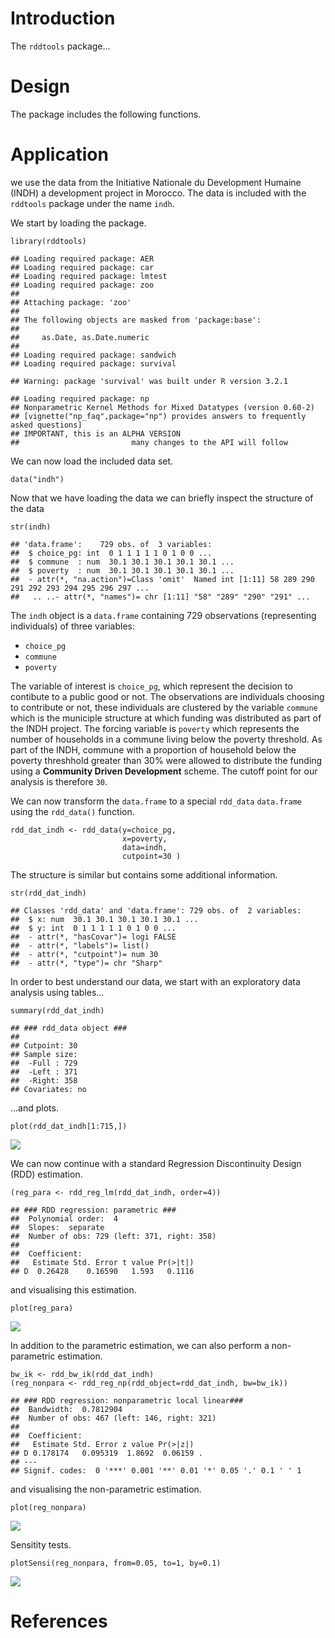 Introduction
============

The `rddtools` package...

Design
======

The package includes the following functions.

Application
===========

we use the data from the Initiative Nationale du Development Humaine
(INDH) a development project in Morocco. The data is included with the
`rddtools` package under the name `indh`.

We start by loading the package.

    library(rddtools)

    ## Loading required package: AER
    ## Loading required package: car
    ## Loading required package: lmtest
    ## Loading required package: zoo
    ## 
    ## Attaching package: 'zoo'
    ## 
    ## The following objects are masked from 'package:base':
    ## 
    ##     as.Date, as.Date.numeric
    ## 
    ## Loading required package: sandwich
    ## Loading required package: survival

    ## Warning: package 'survival' was built under R version 3.2.1

    ## Loading required package: np
    ## Nonparametric Kernel Methods for Mixed Datatypes (version 0.60-2)
    ## [vignette("np_faq",package="np") provides answers to frequently asked questions]
    ## IMPORTANT, this is an ALPHA VERSION
    ##                         many changes to the API will follow

We can now load the included data set.

    data("indh")

Now that we have loading the data we can briefly inspect the structure
of the data

    str(indh)

    ## 'data.frame':    729 obs. of  3 variables:
    ##  $ choice_pg: int  0 1 1 1 1 1 0 1 0 0 ...
    ##  $ commune  : num  30.1 30.1 30.1 30.1 30.1 ...
    ##  $ poverty  : num  30.1 30.1 30.1 30.1 30.1 ...
    ##  - attr(*, "na.action")=Class 'omit'  Named int [1:11] 58 289 290 291 292 293 294 295 296 297 ...
    ##   .. ..- attr(*, "names")= chr [1:11] "58" "289" "290" "291" ...

The `indh` object is a `data.frame` containing 729 observations
(representing individuals) of three variables:

-   `choice_pg`
-   `commune`
-   `poverty`

The variable of interest is `choice_pg`, which represent the decision to
contibute to a public good or not. The observations are individuals
choosing to contribute or not, these individuals are clustered by the
variable `commune` which is the municiple structure at which funding was
distributed as part of the INDH project. The forcing variable is
`poverty` which represents the number of households in a commune living
below the poverty threshold. As part of the INDH, commune with a
proportion of household below the poverty threshhold greater than 30%
were allowed to distribute the funding using a **Community Driven
Development** scheme. The cutoff point for our analysis is therefore
`30`.

We can now transform the `data.frame` to a special `rdd_data`
`data.frame` using the `rdd_data()` function.

    rdd_dat_indh <- rdd_data(y=choice_pg,
                             x=poverty,
                             data=indh,
                             cutpoint=30 )

The structure is similar but contains some additional information.

    str(rdd_dat_indh)

    ## Classes 'rdd_data' and 'data.frame': 729 obs. of  2 variables:
    ##  $ x: num  30.1 30.1 30.1 30.1 30.1 ...
    ##  $ y: int  0 1 1 1 1 1 0 1 0 0 ...
    ##  - attr(*, "hasCovar")= logi FALSE
    ##  - attr(*, "labels")= list()
    ##  - attr(*, "cutpoint")= num 30
    ##  - attr(*, "type")= chr "Sharp"

In order to best understand our data, we start with an exploratory data
analysis using tables...

    summary(rdd_dat_indh)

    ## ### rdd_data object ###
    ## 
    ## Cutpoint: 30 
    ## Sample size: 
    ##  -Full : 729 
    ##  -Left : 371 
    ##  -Right: 358
    ## Covariates: no

...and plots.

    plot(rdd_dat_indh[1:715,])

![](README_files/figure-markdown_strict/unnamed-chunk-7-1.png)

We can now continue with a standard Regression Discontinuity Design
(RDD) estimation.

    (reg_para <- rdd_reg_lm(rdd_dat_indh, order=4))

    ## ### RDD regression: parametric ###
    ##  Polynomial order:  4 
    ##  Slopes:  separate 
    ##  Number of obs: 729 (left: 371, right: 358)
    ## 
    ##  Coefficient:
    ##   Estimate Std. Error t value Pr(>|t|)
    ## D  0.26428    0.16590   1.593   0.1116

and visualising this estimation.

    plot(reg_para)

![](README_files/figure-markdown_strict/unnamed-chunk-9-1.png)

In addition to the parametric estimation, we can also perform a
non-parametric estimation.

    bw_ik <- rdd_bw_ik(rdd_dat_indh)
    (reg_nonpara <- rdd_reg_np(rdd_object=rdd_dat_indh, bw=bw_ik))

    ## ### RDD regression: nonparametric local linear###
    ##  Bandwidth:  0.7812904 
    ##  Number of obs: 467 (left: 146, right: 321)
    ## 
    ##  Coefficient:
    ##   Estimate Std. Error z value Pr(>|z|)  
    ## D 0.178174   0.095319  1.8692  0.06159 .
    ## ---
    ## Signif. codes:  0 '***' 0.001 '**' 0.01 '*' 0.05 '.' 0.1 ' ' 1

and visualising the non-parametric estimation.

    plot(reg_nonpara)

![](README_files/figure-markdown_strict/unnamed-chunk-11-1.png)

Sensitity tests.

    plotSensi(reg_nonpara, from=0.05, to=1, by=0.1)

![](README_files/figure-markdown_strict/unnamed-chunk-12-1.png)

References
==========
